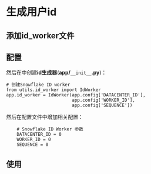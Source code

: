 # 生成用户id

## 添加**id\_worker**文件

## 配置

然后在中创建**id生成器**\(**app/**`__init__`**.py**\)：

```
# 创建Snowflake ID worker
from utils.id_worker import IdWorker
app.id_worker = IdWorker(app.config['DATACENTER_ID'],
                         app.config['WORKER_ID'],
                         app.config['SEQUENCE'])
```

然后在配置文件中增加相关配置：

```
    # Snowflake ID Worker 参数
    DATACENTER_ID = 0
    WORKER_ID = 0
    SEQUENCE = 0
```

## 使用



